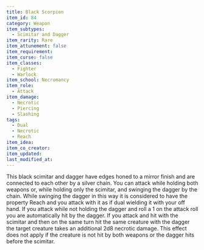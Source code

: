 ```yaml
---
title: Black Scorpion
item_id: 84
category: Weapon
item_subtypes:
  - Scimitar and Dagger
item_rarity: Rare
item_attunement: false
item_requirement:
item_curse: false
item_classes:
  - Fighter
  - Warlock
item_school: Necromancy
item_role:
  - Attack
item_damage:
  - Necrotic
  - Piercing
  - Slashing
tags:
  - Dual
  - Necrotic
  - Reach
item_idea:
item_co_creator:
item_updated:
last_modified_at:
---
```


This black scimitar and dagger have edges honed to a mirror finish and are connected to each other by a silver chain. You can attack while holding both weapons or, while holding only the scimitar, and swinging the dagger by the chain. While swinging the dagger in this way it is considered to have the property Reach and you attack with it as if dual wielding it with your off hand. If you attack while not holding the dagger and roll a 1 on the attack roll you are automatically hit by the dagger.
If you attack and hit with the scimitar and then on the same turn hit the same creature with the dagger the target creature takes an additional 2d8 necrotic damage.
This effect does not apply if the creature is not hit by both weapons or the dagger hits before the scimitar.
